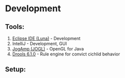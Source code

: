 Development
===========
  
Tools:
------
  1. [Eclipse IDE (Luna)](https://eclipse.org/) - Development
  2. IntelliJ - Development, GUI
  3. [JogAmp (JOGL)](http://jogamp.org/jogl/www/) - OpenGL for Java
  4. [Drools 6.1.0](http://www.drools.org/) - Rule engine for convict cichlid behavior
  

Setup:
------
